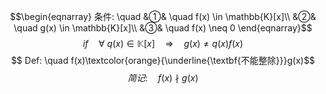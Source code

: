  $$\begin{eqnarray}
条件: \quad
&①& \quad f(x) \in \mathbb{K}[x]\\
&②& \quad g(x) \in \mathbb{K}[x]\\
&③& \quad f(x) \neq 0
\end{eqnarray}$$
$$if \quad \forall \  q(x) \in \mathbb{K}[x] \quad \Rightarrow \quad g(x) \neq q(x)f(x)$$
$$ Def: \quad f(x)\textcolor{orange}{\underline{\textbf{不能整除}}}g(x)$$
$$简记: \quad f(x) \ \nmid \ g(x)$$